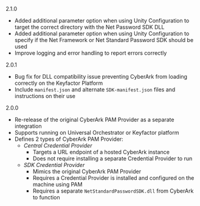 2.1.0 
- Added additional parameter option when using Unity Configuration to target the correct directory with the Net Password SDK DLL
- Added additional parameter option when using Unity Configuration to specify if the Net Framework or Net Standard Password SDK should be used
- Improve logging and error handling to report errors correctly

2.0.1
- Bug fix for DLL compatibility issue preventing CyberArk from loading correctly on the Keyfactor Platform
- Include `manifest.json` and alternate `SDK-manifest.json` files and instructions on their use

2.0.0
- Re-release of the original CyberArk PAM Provider as a separate integration
- Supports running on Universal Orchestrator or Keyfactor platform
- Defines 2 types of CyberArk PAM Provider:
  - _Central Credential Provider_
    - Targets a URL endpoint of a hosted CyberArk instance
    - Does not require installing a separate Credential Provider to run
  - _SDK Credential Provider_
    - Mimics the original CyberArk PAM Provider
    - Requires a Credential Provider is installed and configured on the machine using PAM
    - Requires a separate `NetStandardPasswordSDK.dll` from CyberArk to function

